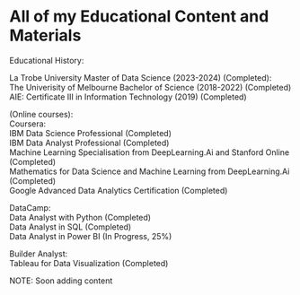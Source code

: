 # All of my Educational Content and Materials
Educational History: <br/>

La Trobe University Master of Data Science (2023-2024)  (Completed): <br/>
The Univerisity of Melbourne Bachelor of Science (2018-2022) (Completed)<br/>
AIE: Certificate III in Information Technology (2019) (Completed) <br/>

(Online courses): <br/>
Coursera: <br/>
IBM Data Science Professional (Completed) <br/>
IBM Data Analyst Professional (Completed) <br/>
Machine Learning Specialisation from DeepLearning.Ai and Stanford Online (Completed) <br/>
Mathematics for Data Science and Machine Learning from DeepLearning.Ai (Completed) <br/>
Google Advanced Data Analytics Certification (Completed) <br/>

DataCamp: <br/>
Data Analyst with Python (Completed) <br/>
Data Analyst in SQL (Completed) <br/>
Data Analyst in Power BI (In Progress, 25%) <br/>

Builder Analyst: <br/>
Tableau for Data Visualization (Completed) <br/>

NOTE: Soon adding content <br/>




